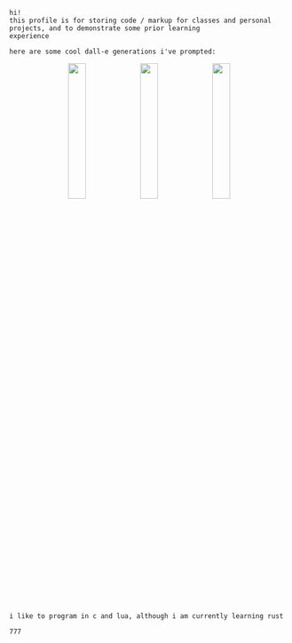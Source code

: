 <!-- <p align="center" font-size="x-small">
    <img src="https://raw.githubusercontent.com/777phantasm/777phantasm/main/wordart.png" width="40%">
</p> -->


```
hi!
this profile is for storing code / markup for classes and personal projects, and to demonstrate some prior learning
experience

here are some cool dall-e generations i've prompted:
```

<p align="center" font-size="x-small">
    <img src="https://raw.githubusercontent.com/777phantasm/777phantasm/main/DALL%C2%B7E%202022-07-31%2012.02.47%20-%20Hex%20Maniac%20from%20Pokemon%20prays%20before%20bed%2C%20painted%20by%20John%20William%20Waterhouse.png" width="25%">
    <img src="https://raw.githubusercontent.com/777phantasm/777phantasm/main/DALL%C2%B7E%202022-08-12%2009.10.27%20-%20Bridget%20from%20Guilty%20Gear%20praying%2C%20lithograph.png" width="25%">
    <img src="https://raw.githubusercontent.com/777phantasm/777phantasm/main/DALL%C2%B7E%202022-07-31%2001.32.16%20-%20Asuka%20from%20Evangelion%20converts%20to%20Christianity%2C%20lithograph.png" width="25%">
<!--
    <br>Left: Hex Maniac prays before bed, painted by John William Waterhouse.
    <br>Center: Bridget from Guilty Gear praying, lithograph.
    <br>Right: Asuka from Evangelion converts to Christianity, lithograph.
-->
</p>

```
i like to program in c and lua, although i am currently learning rust

777
```

